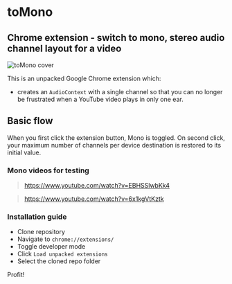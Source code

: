 # toMono
## Chrome extension - switch to mono, stereo audio channel layout for a video ##

![toMono cover](https://i.imgur.com/uwASh2P.png "toMono cover")

This is an unpacked Google Chrome extension which:
  - creates an `AudioContext` with a single channel so that you can no longer be frustrated when a YouTube video plays in only one ear.

##  Basic flow ##
When you first click the extension button, Mono is toggled.
On second click, your maximum number of channels per device destination is restored to its initial value.

### Mono videos for testing ###

>https://www.youtube.com/watch?v=EBHSSlwbKk4

>https://www.youtube.com/watch?v=6x1kgVtKztk

### Installation guide ###
- Clone repository
- Navigate to `chrome://extensions/`
- Toggle developer mode
- Click `Load unpacked extensions`
- Select the cloned repo folder

Profit!
